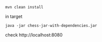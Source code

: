 `mvn clean install`

in target 

`java -jar chess-jar-with-dependencies.jar`

check http://localhost:8080